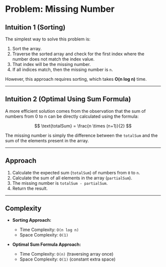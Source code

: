 # Problem: Missing Number

## Intuition 1 (Sorting)
The simplest way to solve this problem is:
1. Sort the array.
2. Traverse the sorted array and check for the first index where the number does not match the index value.
3. That index will be the missing number.
4. If all indices match, then the missing number is `n`.

However, this approach requires sorting, which takes **O(n log n)** time.

---

## Intuition 2 (Optimal Using Sum Formula)
A more efficient solution comes from the observation that the sum of numbers from 0 to n can be directly calculated using the formula:  

$$
\text{totalSum} = \frac{n \times (n+1)}{2}
$$


The missing number is simply the difference between the `totalSum` and the sum of the elements present in the array.

---

## Approach
1. Calculate the expected sum (`totalSum`) of numbers from `0` to `n`.
2. Calculate the sum of all elements in the array (`partialSum`).
3. The missing number is `totalSum - partialSum`.
4. Return the result.

---

## Complexity
- **Sorting Approach:**  
  - Time Complexity: `O(n log n)`  
  - Space Complexity: `O(1)`  

- **Optimal Sum Formula Approach:**  
  - Time Complexity: `O(n)` (traversing array once)  
  - Space Complexity: `O(1)` (constant extra space)  
